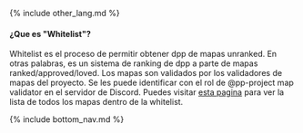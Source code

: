 {% include other_lang.md %}

#### ¿Que es "Whitelist"?

Whitelist es el proceso de permitir obtener dpp de mapas unranked. En otras palabras, es un sistema de ranking de dpp a parte de mapas ranked/approved/loved. Los mapas son validados por los validadores de mapas del proyecto. Se les puede identificar con el rol de @pp-project map validator en el servidor de Discord. Puedes visitar [esta pagina](https://ppboard.herokuapp.com/whitelist) para ver la lista de todos los mapas dentro de la whitelist.

<!-- Don't touch this part thank you -->
{% include bottom_nav.md %}